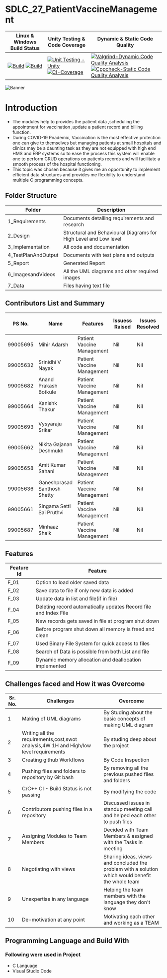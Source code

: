 # SDLC_27_PatientVaccineManagement
|Linux & Windows Build Status |Unity Testing & Code Coverage  |	Dynamic & Static Code Quality |	
|------|---------------|--------------|
|[![Build](https://github.com/ShettyGaneshprasad/SDLC_27_PatientVaccineManagement/actions/workflows/c-Build-Linux.yml/badge.svg)](https://github.com/ShettyGaneshprasad/SDLC_27_PatientVaccineManagement/actions/workflows/c-Build-Linux.yml) [![Build](https://github.com/ShettyGaneshprasad/SDLC_27_PatientVaccineManagement/actions/workflows/c-Build-Windows.yml/badge.svg)](https://github.com/ShettyGaneshprasad/SDLC_27_PatientVaccineManagement/actions/workflows/c-Build-Windows.yml)|[![Unit Testing - Unity](https://github.com/ShettyGaneshprasad/SDLC_27_PatientVaccineManagement/actions/workflows/unity.yml/badge.svg)](https://github.com/ShettyGaneshprasad/SDLC_27_PatientVaccineManagement/actions/workflows/unity.yml)[![CI-Coverage](https://github.com/ShettyGaneshprasad/SDLC_27_PatientVaccineManagement/actions/workflows/Code%20Coverage.yml/badge.svg)](https://github.com/ShettyGaneshprasad/SDLC_27_PatientVaccineManagement/actions/workflows/Code%20Coverage.yml)|[![Valgrind-Dynamic Code Quality Analysis](https://github.com/ShettyGaneshprasad/SDLC_27_PatientVaccineManagement/actions/workflows/codeQualityDynamic.yml/badge.svg)](https://github.com/ShettyGaneshprasad/SDLC_27_PatientVaccineManagement/actions/workflows/codeQualityDynamic.yml)[![Cppcheck-Static Code Quality Analysis](https://github.com/ShettyGaneshprasad/SDLC_27_PatientVaccineManagement/actions/workflows/codeQualityStatic.yml/badge.svg)](https://github.com/ShettyGaneshprasad/SDLC_27_PatientVaccineManagement/actions/workflows/codeQualityStatic.yml)|






![Banner](https://github.com/ShettyGaneshprasad/SDLC_27_PatientVaccineManagement/blob/Production/1_Requirements/pvmsbanner.jpg)
# Introduction

- The modules help to provides the patient data ,scheduling the appointment for vaccination ,update a patient record and billing function.
- During COVID-19 Pnademic, Vaccination is the most effective protection one can give to themselves but managing patients at small hospitals and clinics may be a daunting task as they are not equipped with high end HMS and ERP systems so to ease the process this system will enable one to perform CRUD operations on patients records and will facilitate a smooth process of the hospital functioning.
- This topic was chosen because it gives me an opportunity to implement efficient data structures and provides me flexibilty to understand multiple C programming concepts.

## Folder Structure

| Folder              | Description                                                      |
| ------------------- | ---------------------------------------------------------------- |
| 1_Requirements      | Documents detailing requirements and research                    |
| 2_Design            | Structural and Behavioural Diagrams for High Level and Low level |
| 3_Implementation    | All code and documentation                                       |
| 4_TestPlanAndOutput | Documents with test plans and outputs                            |
| 5_Report            | Generated Report                                                 |
| 6_ImagesandVideos   | All the UML diagrams and other required images                   |
| 7_Data              | Files having text file                                           |

## Contributors List and Summary

| PS No.   | Name                         | Features                   | Issuess Raised | Issues Resolved | No Test Cases | Test Case Pass |
| -------- | ---------------------------- | -------------------------- | -------------- | --------------- | ------------- | -------------- |
| 99005695 | Mihir Adarsh                 | Patient Vaccine Management | Nil            | Nil             | 0             | 0              |
| 99005632 | Srinidhi V Nayak             | Patient Vaccine Management | Nil            | Nil             | 0             | 0              |
| 99005682 | Anand Prakash Botkule        | Patient Vaccine Management | Nil            | Nil             | 0             | 0              |
| 99005664 | Kanishk Thakur               | Patient Vaccine Management | Nil            | Nil             | 0             | 0              |
| 99005693 | Vysyaraju Srikar             | Patient Vaccine Management | Nil            | Nil             | 0             | 0              |
| 99005662 | Nikita Gajanan Deshmukh      | Patient Vaccine Management | Nil            | Nil             | 0             | 0              |
| 99005658 | Amit Kumar Sahani            | Patient Vaccine Management | Nil            | Nil             | 0             | 0              |
| 99005636 | Ganeshprasad Santhosh Shetty | Patient Vaccine Management | Nil            | Nil             | 0             | 0              |
| 99005661 | Singama Setti Sai Pruthvi    | Patient Vaccine Management | Nil            | Nil             | 0             | 0              |
| 99005687 | Minhaaz Shaik                | Patient Vaccine Management | Nil            | Nil             | 0             | 0              |

## Features

| Feature Id | Feature                                                          |
| ---------- | ---------------------------------------------------------------- |
| F_01       | Option to load older saved data                                  |
| F_02       | Save data to file if only new data is added                      |
| F_03       | Update data in list and file(if in file)                         |
| F_04       | Deleting record automatically updates Record file and Index File |
| F_05       | New records gets saved in file at program shut down              |
| F_06       | Before program shut down all memory is freed and clean           |
| F_07       | Used Binary File System for quick access to files                |
| F_08       | Search of Data is possible from both List and file               |
| F_09       | Dynamic memory allocation and deallocation implemented           |

## Challenges faced and How it was Overcome

| Sr. No. | Challenges                                                                            | Overcome                                                                                          |
| ------- | ------------------------------------------------------------------------------------- | ------------------------------------------------------------------------------------------------- |
| 1       | Making of UML diagrams                                                                | By Studing about the basic concepts of making UML diagram                                         |
| 2       | Writing all the requirements,cost,swot analysis,4W 1H and High/low level requirements | By studing deep about the project                                                                 |
| 3       | Creating github Workflows                                                             | By Code Inspection                                                                                |
| 4       | Pushing files and folders to repository by Git bash                                   | By removing all the previous pushed files and folders                                             |
| 5       | C/C++ CI - Build Status is not passing                                                | By modifying the code                                                                             |
| 6       | Contributors pushing files in a repository                                            | Discussed issues in standup meeting call and helped each other to push files                      |
| 7       | Assigning Modules to Team Members                                                     | Decided with Team Members & assigned with the Tasks in meeting                                    |
| 8       | Negotiating with views                                                                | Sharing ideas, views and concluded the problem with a solution which would benefit the whole team |
| 9       | Unexpertise in any language                                                           | Helping the team members with the language they don't know                                        |
| 10      | De-motivation at any point                                                            | Motivating each other and working as a TEAM                                                       |

## Programming Language and Build With

### Following were used in Project

- C Language
- Visual Studio Code
